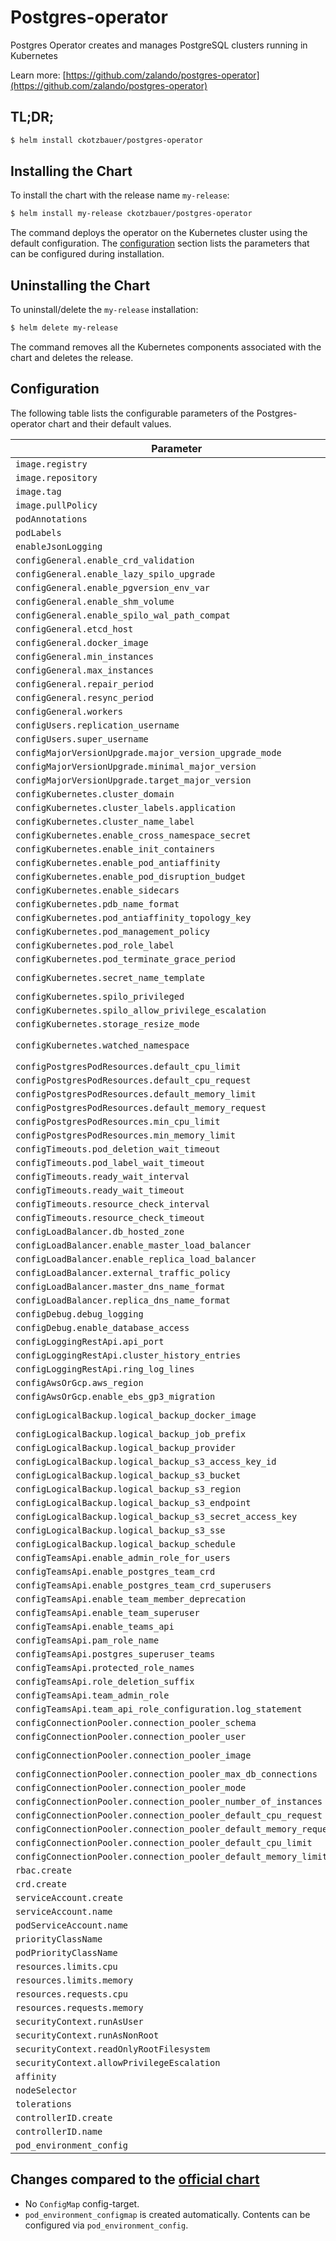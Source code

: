 # Postgres-operator

Postgres Operator creates and manages PostgreSQL clusters running in Kubernetes

Learn more: [https://github.com/zalando/postgres-operator](https://github.com/zalando/postgres-operator)

## TL;DR;

```bash
$ helm install ckotzbauer/postgres-operator
```

## Installing the Chart

To install the chart with the release name `my-release`:

```bash
$ helm install my-release ckotzbauer/postgres-operator
```

The command deploys the operator on the Kubernetes cluster using the default configuration. The [configuration](#configuration) section lists the parameters that can be configured during installation.

## Uninstalling the Chart

To uninstall/delete the `my-release` installation:

```bash
$ helm delete my-release
```
The command removes all the Kubernetes components associated with the chart and deletes the release.


## Configuration

The following table lists the configurable parameters of the Postgres-operator chart and their default values.

| Parameter                | Description             | Default        |
| ------------------------ | ----------------------- | -------------- |
| `image.registry` |  | `"registry.opensource.zalan.do"` |
| `image.repository` |  | `"acid/postgres-operator"` |
| `image.tag` |  | `"v1.7.1"` |
| `image.pullPolicy` |  | `"IfNotPresent"` |
| `podAnnotations` |  | `{}` |
| `podLabels` |  | `{}` |
| `enableJsonLogging` |  | `false` |
| `configGeneral.enable_crd_validation` |  | `true` |
| `configGeneral.enable_lazy_spilo_upgrade` |  | `false` |
| `configGeneral.enable_pgversion_env_var` |  | `true` |
| `configGeneral.enable_shm_volume` |  | `true` |
| `configGeneral.enable_spilo_wal_path_compat` |  | `false` |
| `configGeneral.etcd_host` |  | `""` |
| `configGeneral.docker_image` |  | `"registry.opensource.zalan.do/acid/spilo-14:2.1-p3"` |
| `configGeneral.min_instances` |  | `-1` |
| `configGeneral.max_instances` |  | `-1` |
| `configGeneral.repair_period` |  | `"5m"` |
| `configGeneral.resync_period` |  | `"30m"` |
| `configGeneral.workers` |  | `8` |
| `configUsers.replication_username` |  | `"standby"` |
| `configUsers.super_username` |  | `"postgres"` |
| `configMajorVersionUpgrade.major_version_upgrade_mode` |  | `"off"` |
| `configMajorVersionUpgrade.minimal_major_version` |  | `"9.6"` |
| `configMajorVersionUpgrade.target_major_version` |  | `"14"` |
| `configKubernetes.cluster_domain` |  | `"cluster.local"` |
| `configKubernetes.cluster_labels.application` |  | `"spilo"` |
| `configKubernetes.cluster_name_label` |  | `"cluster-name"` |
| `configKubernetes.enable_cross_namespace_secret` |  | `false` |
| `configKubernetes.enable_init_containers` |  | `true` |
| `configKubernetes.enable_pod_antiaffinity` |  | `false` |
| `configKubernetes.enable_pod_disruption_budget` |  | `true` |
| `configKubernetes.enable_sidecars` |  | `true` |
| `configKubernetes.pdb_name_format` |  | `"postgres-{cluster}-pdb"` |
| `configKubernetes.pod_antiaffinity_topology_key` |  | `"kubernetes.io/hostname"` |
| `configKubernetes.pod_management_policy` |  | `"ordered_ready"` |
| `configKubernetes.pod_role_label` |  | `"spilo-role"` |
| `configKubernetes.pod_terminate_grace_period` |  | `"5m"` |
| `configKubernetes.secret_name_template` |  | `"{username}.{cluster}.credentials.{tprkind}.{tprgroup}"` |
| `configKubernetes.spilo_privileged` |  | `false` |
| `configKubernetes.spilo_allow_privilege_escalation` |  | `true` |
| `configKubernetes.storage_resize_mode` |  | `"pvc"` |
| `configKubernetes.watched_namespace` | listen to all namespaces | `"*"` |
| `configPostgresPodResources.default_cpu_limit` |  | `"1"` |
| `configPostgresPodResources.default_cpu_request` |  | `"100m"` |
| `configPostgresPodResources.default_memory_limit` |  | `"500Mi"` |
| `configPostgresPodResources.default_memory_request` |  | `"100Mi"` |
| `configPostgresPodResources.min_cpu_limit` |  | `"250m"` |
| `configPostgresPodResources.min_memory_limit` |  | `"250Mi"` |
| `configTimeouts.pod_deletion_wait_timeout` |  | `"10m"` |
| `configTimeouts.pod_label_wait_timeout` |  | `"10m"` |
| `configTimeouts.ready_wait_interval` |  | `"3s"` |
| `configTimeouts.ready_wait_timeout` |  | `"30s"` |
| `configTimeouts.resource_check_interval` |  | `"3s"` |
| `configTimeouts.resource_check_timeout` |  | `"10m"` |
| `configLoadBalancer.db_hosted_zone` |  | `"db.example.com"` |
| `configLoadBalancer.enable_master_load_balancer` |  | `false` |
| `configLoadBalancer.enable_replica_load_balancer` |  | `false` |
| `configLoadBalancer.external_traffic_policy` |  | `"Cluster"` |
| `configLoadBalancer.master_dns_name_format` |  | `"{cluster}.{team}.{hostedzone}"` |
| `configLoadBalancer.replica_dns_name_format` |  | `"{cluster}-repl.{team}.{hostedzone}"` |
| `configDebug.debug_logging` |  | `true` |
| `configDebug.enable_database_access` |  | `true` |
| `configLoggingRestApi.api_port` |  | `8080` |
| `configLoggingRestApi.cluster_history_entries` |  | `1000` |
| `configLoggingRestApi.ring_log_lines` |  | `100` |
| `configAwsOrGcp.aws_region` |  | `"eu-central-1"` |
| `configAwsOrGcp.enable_ebs_gp3_migration` |  | `false` |
| `configLogicalBackup.logical_backup_docker_image` |  | `"registry.opensource.zalan.do/acid/logical-backup:v1.7.1"` |
| `configLogicalBackup.logical_backup_job_prefix` |  | `"logical-backup-"` |
| `configLogicalBackup.logical_backup_provider` |  | `"s3"` |
| `configLogicalBackup.logical_backup_s3_access_key_id` |  | `""` |
| `configLogicalBackup.logical_backup_s3_bucket` |  | `"my-bucket-url"` |
| `configLogicalBackup.logical_backup_s3_region` |  | `""` |
| `configLogicalBackup.logical_backup_s3_endpoint` |  | `""` |
| `configLogicalBackup.logical_backup_s3_secret_access_key` |  | `""` |
| `configLogicalBackup.logical_backup_s3_sse` |  | `"AES256"` |
| `configLogicalBackup.logical_backup_schedule` |  | `"30 00 * * *"` |
| `configTeamsApi.enable_admin_role_for_users` |  | `true` |
| `configTeamsApi.enable_postgres_team_crd` |  | `false` |
| `configTeamsApi.enable_postgres_team_crd_superusers` |  | `false` |
| `configTeamsApi.enable_team_member_deprecation` |  | `false` |
| `configTeamsApi.enable_team_superuser` |  | `false` |
| `configTeamsApi.enable_teams_api` |  | `false` |
| `configTeamsApi.pam_role_name` |  | `"zalandos"` |
| `configTeamsApi.postgres_superuser_teams` |  | `["postgres_superusers"]` |
| `configTeamsApi.protected_role_names` |  | `["admin"]` |
| `configTeamsApi.role_deletion_suffix` |  | `"_deleted"` |
| `configTeamsApi.team_admin_role` |  | `"admin"` |
| `configTeamsApi.team_api_role_configuration.log_statement` |  | `"all"` |
| `configConnectionPooler.connection_pooler_schema` |  | `"pooler"` |
| `configConnectionPooler.connection_pooler_user` |  | `"pooler"` |
| `configConnectionPooler.connection_pooler_image` |  | `"registry.opensource.zalan.do/acid/pgbouncer:master-19"` |
| `configConnectionPooler.connection_pooler_max_db_connections` |  | `60` |
| `configConnectionPooler.connection_pooler_mode` |  | `"transaction"` |
| `configConnectionPooler.connection_pooler_number_of_instances` |  | `2` |
| `configConnectionPooler.connection_pooler_default_cpu_request` |  | `"500m"` |
| `configConnectionPooler.connection_pooler_default_memory_request` |  | `"100Mi"` |
| `configConnectionPooler.connection_pooler_default_cpu_limit` |  | `"1"` |
| `configConnectionPooler.connection_pooler_default_memory_limit` |  | `"100Mi"` |
| `rbac.create` |  | `true` |
| `crd.create` |  | `true` |
| `serviceAccount.create` |  | `true` |
| `serviceAccount.name` |  | `null` |
| `podServiceAccount.name` |  | `"postgres-pod"` |
| `priorityClassName` |  | `""` |
| `podPriorityClassName` |  | `""` |
| `resources.limits.cpu` |  | `"500m"` |
| `resources.limits.memory` |  | `"500Mi"` |
| `resources.requests.cpu` |  | `"100m"` |
| `resources.requests.memory` |  | `"250Mi"` |
| `securityContext.runAsUser` |  | `1000` |
| `securityContext.runAsNonRoot` |  | `true` |
| `securityContext.readOnlyRootFilesystem` |  | `true` |
| `securityContext.allowPrivilegeEscalation` |  | `false` |
| `affinity` |  | `{}` |
| `nodeSelector` |  | `{}` |
| `tolerations` |  | `[]` |
| `controllerID.create` |  | `false` |
| `controllerID.name` |  | `null` |
| `pod_environment_config` |  | `{}` |


## Changes compared to the [official chart](https://github.com/zalando/postgres-operator/tree/master/charts/postgres-operator)

- No `ConfigMap` config-target.
- `pod_environment_configmap` is created automatically. Contents can be configured via `pod_environment_config`.

